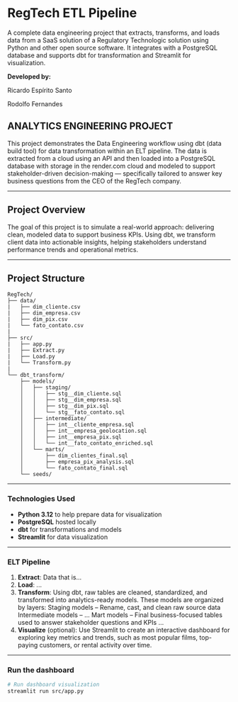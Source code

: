 # RegTech ETL Pipeline

A complete data engineering project that extracts, transforms, and loads data from a SaaS solution of a Regulatory Technologic solution using Python and other open source software. It integrates with a PostgreSQL database and supports dbt for transformation and Streamlit for visualization.

**Developed by:**

Ricardo Espírito Santo

Rodolfo Fernandes

## ANALYTICS ENGINEERING PROJECT

This project demonstrates the Data Engineering workflow using dbt (data build tool) for data transformation within an ELT pipeline. The data is extracted from a cloud using an API and then loaded into a PostgreSQL database with storage in the render.com cloud and modeled to support stakeholder-driven decision-making — specifically tailored to answer key business questions from the CEO of the RegTech company.

---

## Project Overview

The goal of this project is to simulate a real-world approach: delivering clean, modeled data to support business KPIs. Using dbt, we transform client data into actionable insights, helping stakeholders understand performance trends and operational metrics.

---

## Project Structure

```text
RegTech/
├── data/
|   ├── dim_cliente.csv
|   ├── dim_empresa.csv
|   ├── dim_pix.csv
|   └── fato_contato.csv        
|
├── src/
|   ├── app.py
|   ├── Extract.py
|   ├── Load.py
|   └── Transform.py
|
└── dbt_transform/
    ├── models/
    │   ├── staging/
    │   │   ├── stg__dim_cliente.sql
    │   │   ├── stg__dim_empresa.sql
    │   │   ├── stg__dim_pix.sql
    │   │   └── stg__fato_contato.sql
    │   ├── intermediate/
    │   │   ├── int__cliente_empresa.sql
    │   │   ├── int__empresa_geolocation.sql
    │   │   ├── int__empresa_pix.sql
    │   │   └── int__fato_contato_enriched.sql
    │   └── marts/
    │       ├── dim_clientes_final.sql
    │       ├── empresa_pix_analysis.sql
    │       └── fato_contato_final.sql
    └── seeds/
```

---

### Technologies Used

- **Python 3.12** to help prepare data for visualization
- **PostgreSQL** hosted locally
- **dbt** for transformations and models
- **Streamlit** for data visualization

---

### ELT Pipeline

1. **Extract**: Data that is...
2. **Load**: ...
3. **Transform**: Using dbt, raw tables are cleaned, standardized, and transformed into analytics-ready models.
These models are organized by layers:
Staging models – Rename, cast, and clean raw source data
Intermediate models – ...
Mart models – Final business-focused tables used to answer stakeholder questions and KPIs ...
4. **Visualize** (optional): Use Streamlit to create an interactive dashboard for exploring key metrics and trends, such as most popular films, top-paying customers, or rental activity over time.

---

### Run the dashboard

```bash
# Run dashboard visualization
streamlit run src/app.py
```
